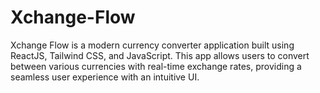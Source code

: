# Xchange-Flow
Xchange Flow is a modern currency converter application built using ReactJS, Tailwind CSS, and JavaScript. This app allows users to convert between various currencies with real-time exchange rates, providing a seamless user experience with an intuitive UI.
